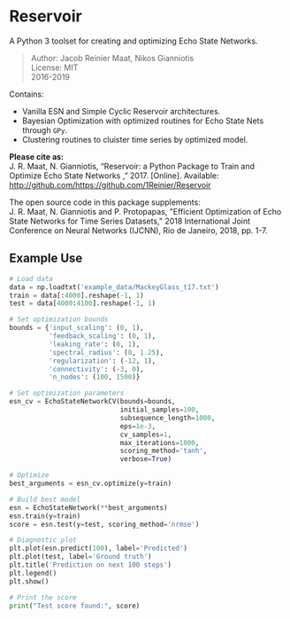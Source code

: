 Reservoir
=========
A Python 3 toolset for creating and optimizing Echo State Networks.

>Author: Jacob Reinier Maat, Nikos Gianniotis  
>License: MIT  
>2016-2019  

Contains:
- Vanilla ESN and Simple Cyclic Reservoir architectures.
- Bayesian Optimization with optimized routines for Echo State Nets through `GPy`.
- Clustering routines to cluister time series by optimized model.

**Please cite as:**  
J. R. Maat, N. Gianniotis, “Reservoir: a Python Package to Train and Optimize Echo State Networks ,” 2017. [Online]. Available: http://github.com/https://github.com/1Reinier/Reservoir

The open source code in this package supplements:  
J. R. Maat, N. Gianniotis and P. Protopapas, "Efficient Optimization of Echo State Networks for Time Series Datasets," 2018 International Joint Conference on Neural Networks (IJCNN), Rio de Janeiro, 2018, pp. 1-7.

## Example Use
```python
# Load data
data = np.loadtxt('example_data/MackeyGlass_t17.txt')
train = data[:4000].reshape(-1, 1)
test = data[4000:4100].reshape(-1, 1)

# Set optimization bounds
bounds = {'input_scaling': (0, 1),
          'feedback_scaling': (0, 1),
          'leaking_rate': (0, 1),
          'spectral_radius': (0, 1.25),
          'regularization': (-12, 1),
          'connectivity': (-3, 0),
          'n_nodes': (100, 1500)}

# Set optimization parameters
esn_cv = EchoStateNetworkCV(bounds=bounds,
                            initial_samples=100,
                            subsequence_length=1000,
                            eps=1e-3,
                            cv_samples=1,
                            max_iterations=1000,
                            scoring_method='tanh',
                            verbose=True)

# Optimize
best_arguments = esn_cv.optimize(y=train)

# Build best model
esn = EchoStateNetwork(**best_arguments)
esn.train(y=train)
score = esn.test(y=test, scoring_method='nrmse')

# Diagnostic plot
plt.plot(esn.predict(100), label='Predicted')
plt.plot(test, label='Ground truth')
plt.title('Prediction on next 100 steps')
plt.legend()
plt.show()

# Print the score
print("Test score found:", score)

```

